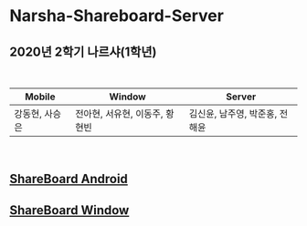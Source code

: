 # Narsha-Shareboard-Server
## 2020년 2학기 나르샤(1학년)
<br>

Mobile | Window | Server
---- | ---- | ----
강동현, 사승은 | 전아현, 서유현, 이동주, 황현빈 | 김신윤, 남주영, 박준홍, 전해윤
<br>

## [ShareBoard Android](https://github.com/Silver-Deer/Shareboard_android)<br>
## [ShareBoard Window](https://github.com/dannyldj/Shareboard_winapp)